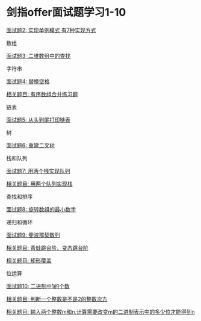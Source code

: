 剑指offer面试题学习1-10
====

[面试题2: 实现单例模式 有7种实现方式](https://github.com/Cyhui/algorithm/blob/master/src/%E5%89%91%E6%8C%87offer/ch1_10/Test2.java)

数组

[面试题3: 二维数组中的查找](https://github.com/Cyhui/algorithm/blob/master/src/%E5%89%91%E6%8C%87offer/ch1_10/Test3.java)

字符串

[面试题4: 替换空格](https://github.com/Cyhui/algorithm/blob/master/src/%E5%89%91%E6%8C%87offer/ch1_10/Test4.java)

[相关题目: 有序数组合并练习题](https://github.com/Cyhui/algorithm/blob/master/src/%E5%89%91%E6%8C%87offer/ch1_10/Test4_1.java)

链表

[面试题5: 从头到尾打印链表](https://github.com/Cyhui/algorithm/blob/master/src/%E5%89%91%E6%8C%87offer/ch1_10/Test5.java)

树

[面试题6: 重建二叉树](https://github.com/Cyhui/algorithm/blob/master/src/%E5%89%91%E6%8C%87offer/ch1_10/Test6.java)

栈和队列

[面试题7: 用两个栈实现队列](https://github.com/Cyhui/algorithm/blob/master/src/%E5%89%91%E6%8C%87offer/ch1_10/Test7.java)

[相关题目: 用两个队列实现栈](https://github.com/Cyhui/algorithm/blob/master/src/%E5%89%91%E6%8C%87offer/ch1_10/Test7_1.java)

查找和排序

[面试题8: 旋转数组的最小数字](https://github.com/Cyhui/algorithm/blob/master/src/%E5%89%91%E6%8C%87offer/ch1_10/Test8.java)

递归和循环

[面试题9: 斐波那契数列](https://github.com/Cyhui/algorithm/blob/master/src/%E5%89%91%E6%8C%87offer/ch1_10/Test9.java)

[相关题目: 青蛙跳台阶、变态跳台阶](https://github.com/Cyhui/algorithm/blob/master/src/%E5%89%91%E6%8C%87offer/ch1_10/Test9_1.java)

[相关题目: 矩形覆盖](https://github.com/Cyhui/algorithm/blob/master/src/%E5%89%91%E6%8C%87offer/ch1_10/Test9_2.java)

位运算

[面试题10: 二进制中1的个数](https://github.com/Cyhui/algorithm/blob/master/src/%E5%89%91%E6%8C%87offer/ch1_10/Test10.java)

[相关题目: 判断一个整数是不是2的整数次方](https://github.com/Cyhui/algorithm/blob/master/src/%E5%89%91%E6%8C%87offer/ch1_10/Test10_1.java)

[相关题目: 输入两个整数m和n,计算需要改变m的二进制表示中的多少位才能得到n](https://github.com/Cyhui/algorithm/blob/master/src/%E5%89%91%E6%8C%87offer/ch1_10/Test10_2.java)
